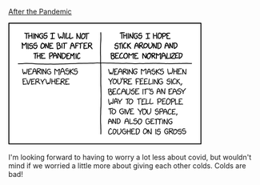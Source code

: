 [After the Pandemic](https://xkcd.com/2457)

![After the Pandemic](./random_comic.png)

I'm looking forward to having to worry a lot less about covid, but wouldn't mind if we worried a little more about giving each other colds. Colds are bad!

